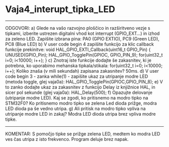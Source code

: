 # Vaja4_interupt_tipka_LED
__________________________________________________________________________________________________________________________________________
ODGOVORI:
a) Glede na vašo razvojno ploščico in razširitveno vezje s tipkami, izberite ustrezen digitalni vhod kot interrupt (GPIO_EXT…) in izhod za zeleno LED. Zapišite izbrana pina: PA0 (GPIO EXTIO), PC9 (Green LED), PC8 (Blue LED)
b) V user code begin 4 zapišite funkcijo za klic callback funkcije prekinitve:
void HAL_GPIO_EXTI_Callback(uint16_t GPIO_Pin)
{
UNUSED(GPIO_Pin);
HAL_GPIO_TogglePin(GPIOC, GPIO_PIN_9);
for(uint32_t i=0; i<10000; i++);
}
c) Znotraj iste funkcije dodajte še zakasnitev, ki je potrebna, ko uporabimo mehanska tipkala/stikala: for(uint32_t i=0; i&lt;10000; i++);
Koliko znaša (v mili sekundah) zapisana zakasnitev? 50ms.
d) V user code begin 3 - zanka while(1) - zapišite ukaz za utripanje modre LED (metoda toggle, glej vaja0a): HAL_GPIO_TogglePin(GPIOC,GPIO_PIN_8);
e) V to zanko dodajte ukaz za zakasnitev z funkcijo Delay iz knjižnice HAL, in sicer pol sekunde (glej vaja0a): HAL_Delay(500);
f) Opazujte delovanje (utripanje modre LED). Kaj se zgodi, ko pritisnemo na modro tipko na STM32F0? Ko pritisnemo modro tipko se zelena Led dioda prižge, modra LED dioda pa še vedno utripa.
g) Ali pritisk na modro tipko vpliva na utripanje modre LED in zakaj? Modra LED dioda utripa brez vpliva modre tipke.
__________________________________________________________________________________________________________________________________________
KOMENTAR:
S pomočjo tipke se prižge zelena LED, medtem ko modra LED ves čas utripa z isto frekvenco. Program deluje brez napak.
